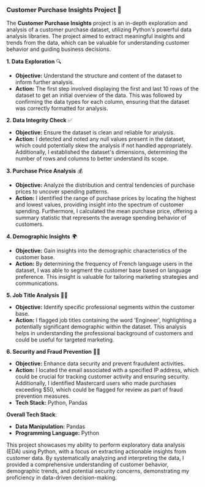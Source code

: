 

### **Customer Purchase Insights Project** 🛒

The **Customer Purchase Insights** project is an in-depth exploration and analysis of a customer purchase dataset, utilizing Python's powerful data analysis libraries. The project aimed to extract meaningful insights and trends from the data, which can be valuable for understanding customer behavior and guiding business decisions.

**1. Data Exploration** 🔍
- **Objective:** Understand the structure and content of the dataset to inform further analysis.
- **Action:** The first step involved displaying the first and last 10 rows of the dataset to get an initial overview of the data. This was followed by confirming the data types for each column, ensuring that the dataset was correctly formatted for analysis.


**2. Data Integrity Check** ✅
- **Objective:** Ensure the dataset is clean and reliable for analysis.
- **Action:** I detected and noted any null values present in the dataset, which could potentially skew the analysis if not handled appropriately. Additionally, I established the dataset's dimensions, determining the number of rows and columns to better understand its scope.


**3. Purchase Price Analysis** 💰
- **Objective:** Analyze the distribution and central tendencies of purchase prices to uncover spending patterns.
- **Action:** I identified the range of purchase prices by locating the highest and lowest values, providing insight into the spectrum of customer spending. Furthermore, I calculated the mean purchase price, offering a summary statistic that represents the average spending behavior of customers.


**4. Demographic Insights** 🌍
- **Objective:** Gain insights into the demographic characteristics of the customer base.
- **Action:** By determining the frequency of French language users in the dataset, I was able to segment the customer base based on language preference. This insight is valuable for tailoring marketing strategies and communications.


**5. Job Title Analysis** 🧑‍💼
- **Objective:** Identify specific professional segments within the customer base.
- **Action:** I flagged job titles containing the word 'Engineer', highlighting a potentially significant demographic within the dataset. This analysis helps in understanding the professional background of customers and could be useful for targeted marketing.


**6. Security and Fraud Prevention** 🕵️‍♂️
- **Objective:** Enhance data security and prevent fraudulent activities.
- **Action:** I located the email associated with a specified IP address, which could be crucial for tracking customer activity and ensuring security. Additionally, I identified Mastercard users who made purchases exceeding $50, which could be flagged for review as part of fraud prevention measures.
- **Tech Stack:** Python, Pandas

**Overall Tech Stack**:
- **Data Manipulation:** Pandas
- **Programming Language:** Python

This project showcases my ability to perform exploratory data analysis (EDA) using Python, with a focus on extracting actionable insights from customer data. By systematically analyzing and interpreting the data, I provided a comprehensive understanding of customer behavior, demographic trends, and potential security concerns, demonstrating my proficiency in data-driven decision-making.
